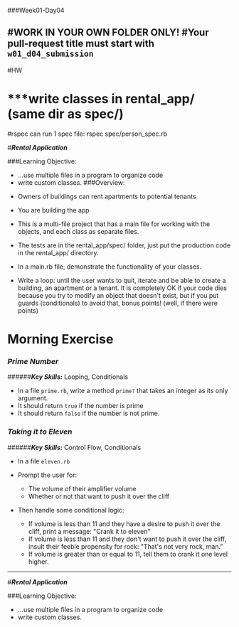 ###Week01-Day04

#WORK IN YOUR OWN FOLDER ONLY!
#Your pull-request title must start with `w01_d04_submission`
---
#HW
#  ***write classes in rental_app/ (same dir as spec/)
#rspec can run 1 spec file: rspec spec/person_spec.rb

#***Rental Application***

###Learning Objective: 

- ...use multiple files in a program to organize code
- write custom classes. 
###Overview:
* Owners of buildings can rent apartments to potential tenants
* You are building the app
* This is a multi-file project that has a main file for working with the objects, and each class as separate files.

* The tests are in the rental_app/spec/ folder, just put the production code in the rental_app/ directory.
* In a main.rb file, demonstrate the functionality of your classes.
* Write a loop: until the user wants to quit, iterate and be able to create a building, an apartment or a tenant. It is completely OK if your code dies because you try to modify an object that doesn't exist, but if you put guards (conditionals) to avoid that, bonus points! (well, if there were points)



# Morning Exercise
### ***Prime Number***
######***Key Skills:*** Looping, Conditionals
- In a file `prime.rb`,  write a method `prime?` that takes an integer as its only argument.
- It should return `true` if the number is prime 
- It should return `false` if the number is not prime.

### ***Taking it to Eleven***
######***Key Skills:*** Control Flow, Conditionals

- In a file `eleven.rb`
- Prompt the user for: 
	- The volume of their amplifier volume
	- Whether or not that want to push it over the cliff

- Then handle some conditional logic: 
	- If volume is less than 11 and they have a desire to push it over the cliff, print a message: "Crank it to eleven"
	- If volume is less than 11 and they don't want to push it over the cliff, insult their feeble propensity for rock: "That's not very rock, man."
	- If volume is greater than or equal to 11, tell them to crank it one level higher.

---

#***Rental Application***

###Learning Objective: 

- ...use multiple files in a program to organize code
- write custom classes. 
